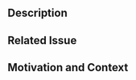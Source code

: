 <!--- This template is for code related PRs. Remove it for e.g. documentation PRs. -->

<!--- Prefix the title with the issue number like "[#123] Some title" and try to summarize the changes in the title -->

<!--- Before submitting the PR, please make sure it satisfies the following guidelines -->
<!---  * Tests for issues should have one commit that has the form "Test for #123" where "#123" is the issue number -->
<!---  * Fixes for issues should have one commit that has the form "Fix for #123" where "#123" is the issue number -->
<!---  * Commits for the test and the fix should be separate -->

## Description
<!--- Give an overview of what you changed -->

## Related Issue
<!--- This project only accepts pull requests related to open issues -->
<!--- If suggesting a new feature or change, please discuss it in an issue first -->
<!--- If fixing a bug, there should be an issue describing it with steps to reproduce -->
<!--- Please link to the issue(s) here: -->


## Motivation and Context
<!--- Why is this change required? What problem does it solve? -->

